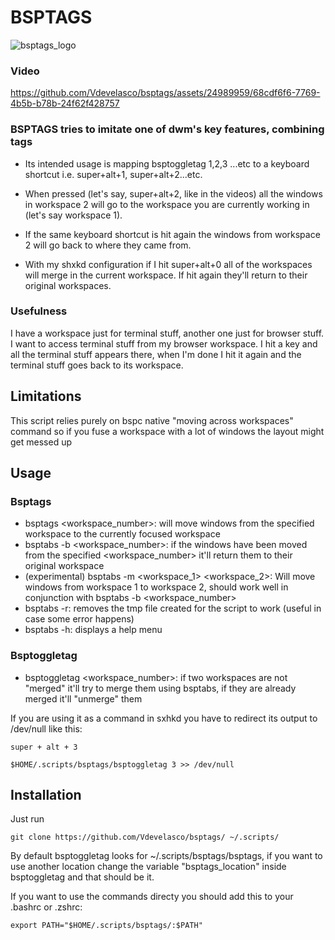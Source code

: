 # BSPTAGS
![bsptags_logo](https://github.com/Vdevelasco/bsptags/assets/24989959/6e82f6fe-b17d-4c6a-accf-9e6750390408)





### Video

https://github.com/Vdevelasco/bsptags/assets/24989959/68cdf6f6-7769-4b5b-b78b-24f62f428757

### BSPTAGS tries to imitate one of dwm's key features, combining tags

 - Its intended usage is mapping bsptoggletag 1,2,3 ...etc to a keyboard shortcut i.e. super+alt+1, super+alt+2...etc. 

 - When pressed (let's say, super+alt+2, like in the videos) all the windows in workspace 2 will go to the workspace you are currently working in (let's say workspace 1). 

 - If the same keyboard shortcut is hit again the windows from workspace 2 will go back to where they came from.

 - With my shxkd configuration if I hit super+alt+0 all of the workspaces will merge in the current workspace. If hit again they'll return to their original workspaces.

### Usefulness

I have a workspace just for terminal stuff, another one just for browser stuff. I want to access terminal stuff from my browser workspace. I hit a key and all the terminal stuff appears there, when I'm done I hit it again and the terminal stuff goes back to its workspace.

## Limitations
This script relies purely on bspc native "moving across workspaces" command so if you fuse a workspace with a lot of windows the layout might get messed up

## Usage
### Bsptags
 - bsptags <workspace_number>: will move windows from the specified workspace to the currently focused workspace
 - bsptabs -b <workspace_number>: if the windows have been moved from the specified <workspace_number> it'll return them to their original workspace
 - (experimental) bsptabs -m <workspace_1> <workspace_2>: Will move windows from workspace 1 to workspace 2, should work well in conjunction with bsptabs -b <workspace_number>
 - bsptabs -r: removes the tmp file created for the script to work (useful in case some error happens)
 - bsptabs -h: displays a help menu

### Bsptoggletag
  - bsptoggletag <workspace_number>: if two workspaces are not "merged" it'll try to merge them using bsptabs, if they are already merged it'll "unmerge" them

If you are using it as a command in sxhkd you have to redirect its output to /dev/null like this:

``super + alt + 3``

``$HOME/.scripts/bsptags/bsptoggletag 3 >> /dev/null``



## Installation
Just run 

``git clone https://github.com/Vdevelasco/bsptags/ ~/.scripts/``

By default bsptoggletag looks for ~/.scripts/bsptags/bsptags, if you want to use another location change the variable "bsptags_location" inside bsptoggletag and that should be it.

If you want to use the commands directy you should add this to your .bashrc or .zshrc:

``export PATH="$HOME/.scripts/bsptags/:$PATH"``
